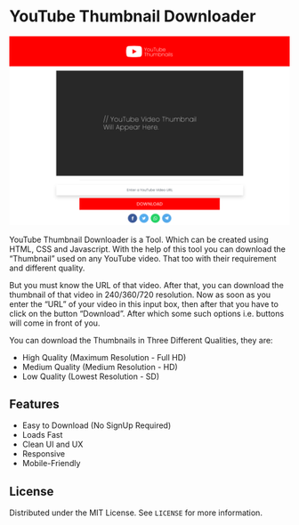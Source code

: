 # YouTube Thumbnail Downloader
<p align="center"><img src="images/demo.png"></p>

YouTube Thumbnail Downloader is a Tool. Which can be created using HTML, CSS and Javascript. With the help of this tool you can download the “Thumbnail” used on any YouTube video. That too with their requirement and different quality.

But you must know the URL of that video. After that, you can download the thumbnail of that video in 240/360/720 resolution. Now as soon as you enter the “URL” of your video in this input box, then after that you have to click on the button “Download”. After which some such options i.e. buttons will come in front of you.

You can download the Thumbnails in Three Different Qualities, they are:
* High Quality (Maximum Resolution - Full HD)
* Medium Quality (Medium Resolution - HD)
* Low Quality (Lowest Resolution - SD)

## Features
* Easy to Download (No SignUp Required)
* Loads Fast
* Clean UI and UX
* Responsive
* Mobile-Friendly

## License
Distributed under the MIT License. See `LICENSE` for more information.
